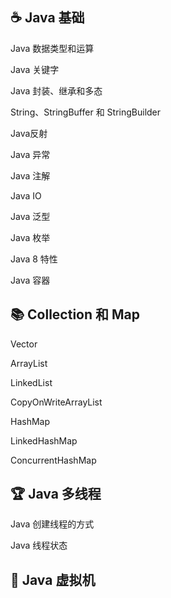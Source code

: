

##  ☕ Java 基础

Java 数据类型和运算

Java 关键字

Java 封装、继承和多态

String、StringBuffer 和 StringBuilder

Java反射

Java 异常

Java 注解

Java IO

Java 泛型

Java 枚举

Java 8 特性

Java 容器

## 📚 Collection 和 Map
Vector

ArrayList

LinkedList

CopyOnWriteArrayList

HashMap

LinkedHashMap

ConcurrentHashMap


## 🏆 Java 多线程

Java 创建线程的方式

Java 线程状态



## 🥇 Java 虚拟机
















